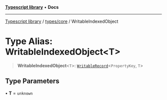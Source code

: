 [**Typescript library**](../../../index.md) • **Docs**

***

[Typescript library](../../../modules.md) / [types/core](../index.md) / WritableIndexedObject

# Type Alias: WritableIndexedObject\<T\>

> **WritableIndexedObject**\<`T`\>: [`WritableRecord`](WritableRecord.md)\<`PropertyKey`, `T`\>

## Type Parameters

• **T** = `unknown`
